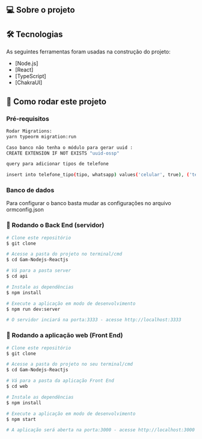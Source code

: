 ## 💻 Sobre o projeto


## 🛠 Tecnologias

As seguintes ferramentas foram usadas na construção do projeto:

- [Node.js]
- [React]
- [TypeScript]
- [ChakraUI]


## 🚀 Como rodar este projeto

### Pré-requisitos

```bash
Rodar Migrations: 
yarn typeorm migration:run
```

```bash 
Caso banco não tenha o módulo para gerar uuid : 
CREATE EXTENSION IF NOT EXISTS "uuid-ossp"
```

```bash 
query para adicionar tipos de telefone 

insert into telefone_tipo(tipo, whatsapp) values('celular', true), ('telefone fixo', false);
```

### Banco de dados

Para configurar o banco basta mudar as configurações no arquivo ormconfig.json


### 🎲 Rodando o Back End (servidor)

```bash
# Clone este repositório
$ git clone 

# Acesse a pasta do projeto no terminal/cmd
$ cd Gam-Nodejs-Reactjs

# Vá para a pasta server
$ cd api

# Instale as dependências
$ npm install 

# Execute a aplicação em modo de desenvolvimento
$ npm run dev:server

# O servidor inciará na porta:3333 - acesse http://localhost:3333 
```

### 🧭 Rodando a aplicação web (Front End)

```bash
# Clone este repositório
$ git clone 

# Acesse a pasta do projeto no seu terminal/cmd
$ cd Gam-Nodejs-Reactjs

# Vá para a pasta da aplicação Front End
$ cd web

# Instale as dependências
$ npm install

# Execute a aplicação em modo de desenvolvimento
$ npm start

# A aplicação será aberta na porta:3000 - acesse http://localhost:3000
```




